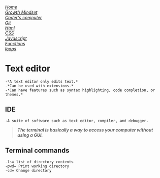 [*Home*](README.md)  
[*Growth Mindset*](GrowthMindset.md)  
[*Coder's computer*](codersComputer.md)    
[*Git*](GitNotes.md)  
[*Html*](HtmlStructures.md)  
[*CSS*](cssnotes.md)  
[*Javascript*](javascriptnotes.md)  
[*Functions*](functions.md)  
[*loops*](loops.md)  

# **Text editor** 
    -*A text editor only edits text.*  
    -*Can be used with extensions.*  
    -*Can have features such as syntax highlighting, code completion, or themes.*  

## **IDE**
    -A suite of software such as text editor, compiler, and debugger.  

>***The terminal is basically a way to access your computer without using a GUI.***    

## **Terminal commands**  
    -ls= list of directory contents  
    -pwd= Print working directory  
    -cd= Change directory  
